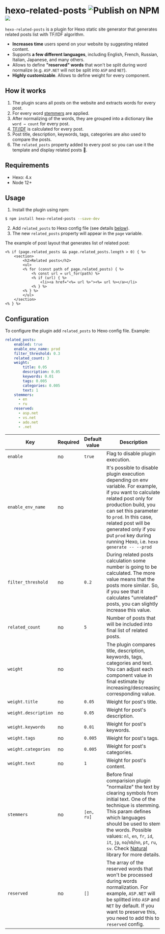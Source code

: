 # hexo-related-posts ![Publish on NPM](https://github.com/sergeyzwezdin/hexo-related-posts/workflows/Publish%20on%20NPM/badge.svg) ![](https://img.shields.io/npm/v/hexo-related-posts)

`hexo-related-posts` is a plugin for Hexo static site generator that generates related posts list with TF/IDF algorithm.

* **Increases time** users spend on your website by suggesting related content.
* Supports **a few different languages**, including English, French, Russian, Italian, Japanese, and many others.
* Allows to define **"reserved" words** that won't be split during word normalize (e.g. `ASP.NET` will not be split into `ASP` and `NET`).
* **Highly customizable**. Allows to define weight for every component.


## How it works

1. The plugin scans all posts on the website and extracts words for every post.
2. For every word [stemmers](https://github.com/NaturalNode/natural#stemmers) are applied.
3. After normalizing of the words, they are grouped into a dictionary like `word → count` for every post.
4. [TF/IDF](https://en.wikipedia.org/wiki/Tf%E2%80%93idf) is calculated for every post.
5. Post title, description, keywords, tags, categories are also used to compare the posts.
6. The `related_posts` property added to every post so you can use it the template and display related posts 🎉.

## Requirements
- Hexo: 4.x
- Node 12+

## Usage

1. Install the plugin using npm:
```bash
$ npm install hexo-related-posts --save-dev
```
2. Add `related_posts` to Hexo config file (see details [below](#Configuration)).
3. The new `related_posts` property will appear in the `page` variable.

The example of post layout that generates list of related post:

```ejs
<% if (page.related_posts && page.related_posts.length > 0) { %>
    <section>
        <h2>Related posts</h2>
        <ul>
        <% for (const path of page.related_posts) { %>
            <% const url = url_for(path) %>
            <% if (url) { %>
                <li><a href="<%= url %>"><%= url %></a></li>
            <% } %>
        <% } %>
        </ul>
    </section>
<% } %>
```

## Configuration

To configure the plugin add `related_posts` to Hexo config file. Example:

```yaml
related_posts:
    enabled: true
    enable_env_name: prod
    filter_threshold: 0.3
    related_count: 3
    weight:
        title: 0.05
        description: 0.05
        keywords: 0.01
        tags: 0.005
        categories: 0.005
        text: 1
    stemmers:
      - en
      - ru
    reserved:
      - asp.net
      - vs.net
      - ado.net
      - .net
```

| Key | Required | Default value | Description |
| --- | --- | --- | --- |
| `enable` | no | `true` | Flag to disable plugin execution. |
| `enable_env_name` | no | | It's possible to disable plugin execution depending on env variable. For example, if you want to calculate related post only for production build, you can set this parameter to `prod`. In this case, related post will be generated only if you put `prod` key during running Hexo, i.e. `hexo generate -- --prod` |
| `filter_threshold` | no | `0.2` | During related posts calculation some number is going to be calculated. The more value means that the posts more similar. So, if you see that it calculates "unrelated" posts, you can slightly increase this value. |
| `related_count` | no | `5` | Number of posts that will be included into final list of related posts. |
| `weight` | no | | The plugin compares title, description, keywords, tags, categories and text. You can adjust each component value in final estimate by increasing/descreasing corresponding value. |
| `weight.title` | no | `0.05` | Weight for post's title. |
| `weight.description` | no | `0.05` | Weight for post's description. |
| `weight.keywords` | no | `0.01` | Weight for post's keywords. |
| `weight.tags` | no | `0.005` | Weight for post's tags. |
| `weight.categories` | no | `0.005` | Weight for post's categories. |
| `weight.text` | no | `1` | Weight for post's content. |
| `stemmers` | no | `[en, ru]` | Before final comparision plugin "normailze" the text by clearing symbols from initial text. One of the technique is stemming. This param defines which languages should be used to stem the words. Possible values: `nl`, `en`, `fr`, `id`, `it`, `jp`, `no`/`nb`/`nn`, `pt`, `ru`, `sv`. Check [Natural](https://github.com/NaturalNode/natural#stemmers) library for more details. |
| `reserved` | no | `[]` | The array of the reserved words that won't be processed during words normalization. For example, `ASP.NET` will be splitted into `ASP` and `NET` by default. If you want to preserve this, you need to add this to `reserved` config. |
